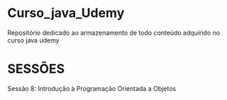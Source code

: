 # Curso_java_Udemy

Repositório dedicado ao armazenamento de todo conteúdo adquirido no curso java udemy

# SESSÕES
Sessão 8: Introdução à Programação Orientada a Objetos
